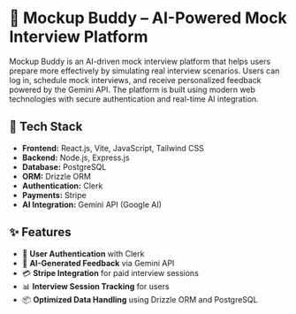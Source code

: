 # 🎯 Mockup Buddy – AI-Powered Mock Interview Platform

Mockup Buddy is an AI-driven mock interview platform that helps users prepare more effectively by simulating real interview scenarios. Users can log in, schedule mock interviews, and receive personalized feedback powered by the Gemini API. The platform is built using modern web technologies with secure authentication and real-time AI integration.

## 🚀 Tech Stack

- **Frontend:** React.js, Vite, JavaScript, Tailwind CSS
- **Backend:** Node.js, Express.js
- **Database:** PostgreSQL
- **ORM:** Drizzle ORM
- **Authentication:** Clerk
- **Payments:** Stripe
- **AI Integration:** Gemini API (Google AI)

## ✨ Features

- 🔐 **User Authentication** with Clerk
- 💬 **AI-Generated Feedback** via Gemini API
- 💳 **Stripe Integration** for paid interview sessions
- 📊 **Interview Session Tracking** for users
- 📦 **Optimized Data Handling** using Drizzle ORM and PostgreSQL

